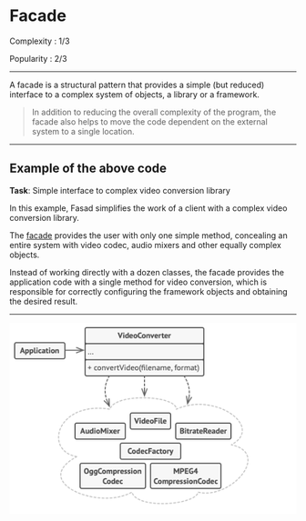 # Facade

Complexity : 1/3

Popularity : 2/3
***
A facade is a structural pattern that provides a simple (but reduced) interface to a complex system of objects, a library or a framework.

> In addition to reducing the overall complexity of the program, the facade also helps to move the code dependent on the external system to a single location.
***
## Example of the above code
**Task**: Simple interface to complex video conversion library

In this example, Fasad simplifies the work of a client with a complex video conversion library.

The [facade](https://github.com/kogutenko-alex/patterns/blob/master/src/structurePatterns/facadePattern/facade/VideoConversionFacade.java) provides the user with only one simple method, concealing an entire system with video codec, audio mixers and other equally complex objects.

Instead of working directly with a dozen classes, the facade provides the application code with a single method for video conversion, which is responsible for correctly configuring the framework objects and obtaining the desired result.
***
![diagram of our example](https://github.com/kogutenko-alex/patterns/blob/master/img/facade.png)
